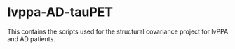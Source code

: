 # lvppa-AD-tauPET
This contains the scripts used for the structural covariance project for lvPPA and AD patients.
